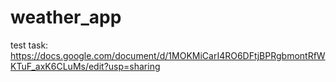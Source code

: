 # weather_app

test task:
https://docs.google.com/document/d/1MOKMiCarI4RO6DFtjBPRgbmontRfWKTuF_axK6CLuMs/edit?usp=sharing
